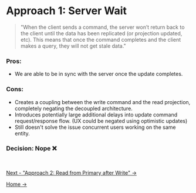 # Approach 1: Server Wait

> "When the client sends a command, the server won’t return back to the client until the data has been replicated (or projection updated, etc). This means that once the command completes and the client makes a query, they will not get stale data."

### **Pros**:

- We are able to be in sync with the server once the update completes.

### **Cons**:

- Creates a coupling between the write command and the read projection, completely negating the decoupled architecture.
- Introduces potentially large additional delays into update command request/response flow. (UX could be negated using optimistic updates)
- Still doesn't solve the issue concurrent users working on the same entity.

### **Decision**: Nope ❌

<br />

[Next - "Approach 2: Read from Primary after Write" ->](./2.PrimaryRead.md)

[Home ->](/README.md)
